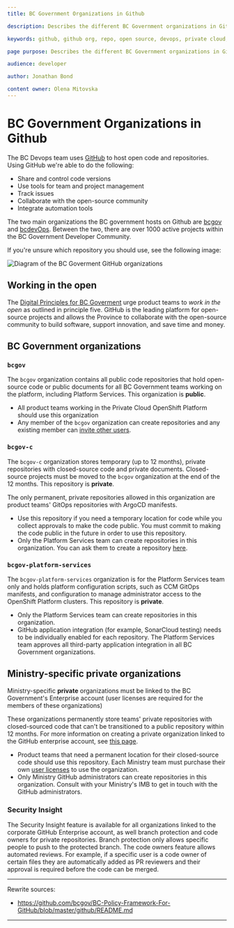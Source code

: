 ```yaml
---
title: BC Government Organizations in Github

description: Describes the different BC Government organizations in GitHub

keywords: github, github org, repo, open source, devops, private cloud, openshift, github enterprise

page purpose: Describes the different BC Government organizations in GitHub, what they're used for, and who can use them.

audience: developer

author: Jonathan Bond

content owner: Olena Mitovska
---
```


# BC Government Organizations in Github

The BC Devops team uses [GitHub](https://github.com) to host open code and repositories. Using GitHub we're able to do the following:
* Share and control code versions
* Use tools for team and project management
* Track issues
* Collaborate with the open-source community
* Integrate automation tools

The two main organizations the BC government hosts on Github are [bcgov](https://github.com/bcgov) and [bcdevOps](https://github.com/bcdevOps). Between the two, there are over 1000 active projects within the BC Government Developer Community.

If you're unsure which repository you should use, see the following image:

![Diagram of the BC Goverment GitHub organizations](/images/github-organization-chart.png)

## Working in the open

The [Digital Principles for BC Goverment](https://digital.gov.bc.ca/resources/digital-principles) urge product teams to _work in the open_ as outlined in principle five. GitHub is the leading platform for open-source projects and allows the Province to collaborate with the open-source community to build software, support innovation, and save time and money.

## BC Government organizations

### `bcgov`

The `bcgov` organization contains all public code repositories that hold open-source code or public documents for all BC Government teams working on the platform, including Platform Services. This organization is **public**.
* All product teams working in the Private Cloud OpenShift Platform should use this organization
* Any member of the `bcgov` organization can create repositories and any existing member can [invite other users](https://just-ask-web-bdec76-prod.apps.silver.devops.gov.bc.ca/).

### `bcgov-c`

The `bcgov-c` organization stores temporary (up to 12 months), private repositories with closed-source code and private documents. Closed-source projects must be moved to the `bcgov` organization at the end of the 12 months. This repository is **private**.

The only permanent, private repositories allowed in this organization are product teams' <!-- correct? multiple teams possessive? Or is the product team one team? --> GitOps repositories with ArgoCD manifests.

* Use this repository if you need a temporary location for code while you collect approvals to make the code public. You must commit to making the code public in the future in order to use this repository.
* Only the Platform Services team can create repositories in this organization. You can ask them to create a repository [here](https://github.com/BCDevOps/devops-requests/issues/new?assignees=caggles%2C+ShellyXueHan%2C+mitovskaol%2C+patricksimonian&labels=github-repo%2C+pending&template=github_repo_request.md&title=).

### `bcgov-platform-services`

The `bcgov-platform-services` organization is for the Platform Services team only and holds platform configuration scripts, such as CCM GitOps manifests, and configuration to manage administrator access to the OpenShift Platform clusters. This repository is **private**.

<!-- PLEASE CHECK THE ABOVE! It's a rewrite of the following but I'm unsure if it's correct:

*What is it for*: This org is used by  **Platform Services Team only**  and contains Platform configuration scripts such CCM GitOps manifests (this org allows for the guaranteed amount of GitHub Actions) as well as for managing the `Maintainer` (aka admin) access to the Openshift Platform clusters. All our public repos are contained in `bcgov` org.
-->
* Only the Platform Services team can create repositories in this organization.
* GitHub application integration (for example, SonarCloud testing) needs to be individually enabled for each repository. The Platform Services team approves all third-party application integration in all BC Government organizations. <!-- is this specific to this section? Or can it be moved? Or better yet, ommitted? -->

## Ministry-specific private organizations

Ministry-specific **private** organizations must be linked to the BC Government's Enterprise account (user licenses are required for the members of these organizations)

These organizations permanently store teams' private repositories with closed-sourced code that can't be transitioned to a public repository within 12 months. For more information on creating a private organization linked to the GitHub enterprise account, see [this page](https://developer.gov.bc.ca/Use-of-GitHub-Enterprise-User-Licenses-in-BC-Gov).
* Product teams that need a permanent location for their closed-source code should use this repository. Each Ministry team must purchase their own [user licenses]((https://developer.gov.bc.ca/Use-of-GitHub-Enterprise-User-Licenses-in-BC-Gov)) to use the organization.
* Only Ministry GitHub administrators can create repositories in this organization. Consult with your Ministry's IMB <!-- what is this? --> to get in touch with the GitHub administrators.

### Security Insight

The Security Insight feature is available for all organizations linked to the corporate GitHub Enterprise account, as well branch protection and code owners for private repositories. Branch protection only allows specific people to push to the protected branch. The code owners feature allows automated reviews. For example, if a specific user is a code owner of certain files they are automatically added as PR reviewers and their approval is required before the code can be merged.

---
Rewrite sources:
* https://github.com/bcgov/BC-Policy-Framework-For-GitHub/blob/master/github/README.md
---
